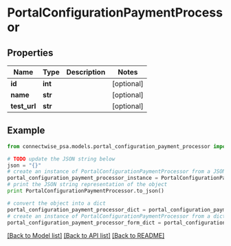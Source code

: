 # PortalConfigurationPaymentProcessor


## Properties
Name | Type | Description | Notes
------------ | ------------- | ------------- | -------------
**id** | **int** |  | [optional] 
**name** | **str** |  | [optional] 
**test_url** | **str** |  | [optional] 

## Example

```python
from connectwise_psa.models.portal_configuration_payment_processor import PortalConfigurationPaymentProcessor

# TODO update the JSON string below
json = "{}"
# create an instance of PortalConfigurationPaymentProcessor from a JSON string
portal_configuration_payment_processor_instance = PortalConfigurationPaymentProcessor.from_json(json)
# print the JSON string representation of the object
print PortalConfigurationPaymentProcessor.to_json()

# convert the object into a dict
portal_configuration_payment_processor_dict = portal_configuration_payment_processor_instance.to_dict()
# create an instance of PortalConfigurationPaymentProcessor from a dict
portal_configuration_payment_processor_form_dict = portal_configuration_payment_processor.from_dict(portal_configuration_payment_processor_dict)
```
[[Back to Model list]](../README.md#documentation-for-models) [[Back to API list]](../README.md#documentation-for-api-endpoints) [[Back to README]](../README.md)



